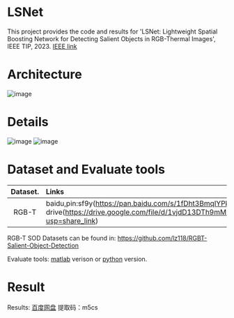 # LSNet
This project provides the code and results for 'LSNet: Lightweight Spatial Boosting Network for Detecting Salient Objects in RGB-Thermal Images', IEEE TIP, 2023. [IEEE link](https://ieeexplore.ieee.org/document/10042233)  <br>

# Architecture
   ![image](https://user-images.githubusercontent.com/38373305/218299592-13bb523b-8f1d-485f-9c65-137dca4e1544.png)

# Details
![image](https://user-images.githubusercontent.com/38373305/218299628-8b7bbdc5-39b2-4d68-9cdb-828e617c0bab.png)
![image](https://user-images.githubusercontent.com/38373305/218299686-8a7e7cae-8970-4e56-a4b1-4986b872741f.png)

# Dataset and Evaluate tools
| **Dataset.** | **Links** |
| :-: | :-  |
RGB-T | baidu,pin:sf9y(https://pan.baidu.com/s/1fDht3BmqIYPks_iquST5hQ)/Google drive(https://drive.google.com/file/d/1vjdD13DTh9mM69mRRRdFBbpWbmj6MSKj/view?usp=share_link) | 
RGB-T SOD Datasets can be found in:  https://github.com/lz118/RGBT-Salient-Object-Detection <br>

Evaluate tools: [matlab](https://github.com/DengPingFan/CODToolbox) verison or [python](https://github.com/lartpang/PySODMetrics) version.


# Result
Results: [百度网盘](https://pan.baidu.com/s/1_W16zqGhByUpWsDaVp8UYQ)  提取码：m5cs <br>

